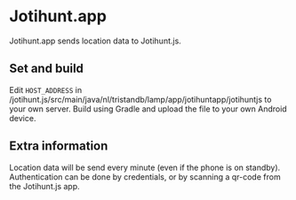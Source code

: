 # Jotihunt.app
Jotihunt.app sends location data to Jotihunt.js.
## Set and build
Edit `HOST_ADDRESS` in /jotihunt.js/src/main/java/nl/tristandb/lamp/app/jotihuntapp/jotihuntjs to your own server.
Build using Gradle and upload the file to your own Android device.

## Extra information
Location data will be send every minute (even if the phone is on standby). Authentication can be done by credentials, or by scanning a qr-code from the Jotihunt.js app.

